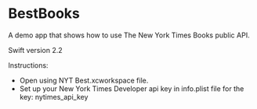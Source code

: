 # BestBooks
A demo app that shows how to use The New York Times Books public API.

Swift version 2.2

Instructions: 
- Open using NYT Best.xcworkspace file.
- Set up your New York Times Developer api key in info.plist file for the key: nytimes_api_key
